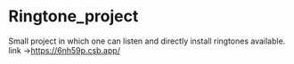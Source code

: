 # Ringtone_project
Small project in which one can listen and directly install ringtones available. 
link ->https://6nh59p.csb.app/
